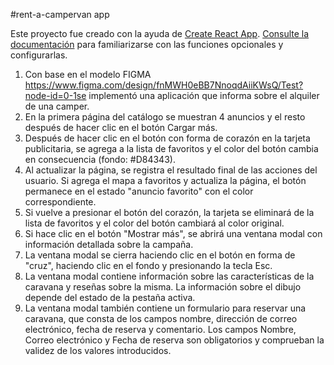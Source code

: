 #rent-a-campervan app

Este proyecto fue creado con la ayuda de
[Create React App](https://github.com/facebook/create-react-app).
[Consulte la documentación](https://facebook.github.io/create-react-app/docs/getting-started)
para familiarizarse con las funciones opcionales y configurarlas.

1. Con base en el modelo FIGMA
   https://www.figma.com/design/fnMWH0eBB7NnoqdAiiKWsQ/Test?node-id=0-1se
   implementó una aplicación que informa sobre el alquiler de una camper.
2. En la primera página del catálogo se muestran 4 anuncios y el resto después
   de hacer clic en el botón Cargar más.
3. Después de hacer clic en el botón con forma de corazón en la tarjeta
   publicitaria, se agrega a la lista de favoritos y el color del botón cambia
   en consecuencia (fondo: #D84343).
4. Al actualizar la página, se registra el resultado final de las acciones del
   usuario. Si agrega el mapa a favoritos y actualiza la página, el botón
   permanece en el estado "anuncio favorito" con el color correspondiente.
5. Si vuelve a presionar el botón del corazón, la tarjeta se eliminará de la
   lista de favoritos y el color del botón cambiará al color original.
6. Si hace clic en el botón "Mostrar más", se abrirá una ventana modal con
   información detallada sobre la campaña.
7. La ventana modal se cierra haciendo clic en el botón en forma de "cruz",
   haciendo clic en el fondo y presionando la tecla Esc.
8. La ventana modal contiene información sobre las características de la
   caravana y reseñas sobre la misma. La información sobre el dibujo depende del
   estado de la pestaña activa.
9. La ventana modal también contiene un formulario para reservar una caravana,
   que consta de los campos nombre, dirección de correo electrónico, fecha de
   reserva y comentario. Los campos Nombre, Correo electrónico y Fecha de
   reserva son obligatorios y comprueban la validez de los valores introducidos.
